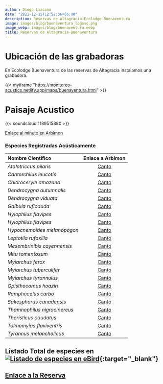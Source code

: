 ```yaml
---
author: Diego Lizcano
date: "2021-12-15T12:52:36+06:00"
description: Reservas de Altagracia-Ecolodge Buenaventura
image: images/blog/buenaventura_logosq.png
image_webp: images/blog/buenaventura.webp
title: Reservas de Altagracia-Buenaventura
---
```


# Ubicación de las grabadoras

En Ecolodge Buenaventura de las reservas de Altagracia instalamos una grabadora.

{{< myiframe "https://monitoreo-acustico.netlify.app/maps/buenaventura.html" >}}


# Paisaje Acustico

{{< soundcloud 1189515880 >}}

[Enlace al minuto en Arbimon](https://arbimon.rfcx.org/project/destinos-awake/visualizer/rec/46870625)


### Especies Registradas Acústicamente


|__Nombre Científico__| Enlace a Arbimon|
| :---        |     :----:   |
|_Atalotriccus pilaris_|	[Canto]()|
|_Cantorchilus leucotis_|	[Canto](https://arbimon.rfcx.org/project/destinos-awake/visualizer/rec/46870625)|
|_Chloroceryle amazona_|	[Canto](https://arbimon.rfcx.org/project/destinos-awake/visualizer/rec/46870604)|
|_Dendrocygna autumnalis_|	[Canto](https://arbimon.rfcx.org/project/destinos-awake/visualizer/rec/46870657)|
|_Dendrocygna viduata_|	[Canto]()|
|_Galbula ruficauda_|	[Canto](https://arbimon.rfcx.org/project/destinos-awake/visualizer/rec/46870736)|
|_Hylophilus flavipes_|	[Canto](https://arbimon.rfcx.org/project/destinos-awake/visualizer/rec/46871038)|
|_Hylophilus flavipes_|	[Canto](	https://arbimon.rfcx.org/project/destinos-awake/visualizer/rec/46871038)|
|_Hypocnemoides melanopogon_|	[Canto](	https://arbimon.rfcx.org/project/destinos-awake/visualizer/rec/46870650)|
|_Leptotila rufaxilla_|	[Canto](	https://arbimon.rfcx.org/project/destinos-awake/visualizer/rec/46870625)|
|_Mesembrinibis cayennensis_|	[Canto](	https://arbimon.rfcx.org/project/destinos-awake/visualizer/rec/46870140)|
|_Mitu tomentosum_|	[Canto](	https://arbimon.rfcx.org/project/destinos-awake/visualizer/rec/46870534)|
|_Myiarchus ferox_|	[Canto]()|
|_Myiarchus tuberculifer_|	[Canto]()|	https://arbimon.rfcx.org/project/destinos-awake/visualizer/rec/46870600)|
|_Myiarchus tyrannulus_|	[Canto](	https://arbimon.rfcx.org/project/destinos-awake/visualizer/rec/46871099)|
|_Opisthocomus hoazin_|	[Canto](	https://arbimon.rfcx.org/project/destinos-awake/visualizer/rec/46871035)|
|_Ramphocelus carbo_|	[Canto](	https://arbimon.rfcx.org/project/destinos-awake/visualizer/rec/46883774)|
|_Sakesphorus canadensis_|	[Canto]()|
|_Thamnophilus nigrocinereus_|	[Canto]()|
|_Theristicus caudatus_|	[Canto]()|
|_Tolmomyias flaviventris_|	[Canto]()|	https://arbimon.rfcx.org/project/destinos-awake/visualizer/rec/46870140)|
|_Tyrannus melancholicus_|	[Canto](	https://arbimon.rfcx.org/project/destinos-awake/visualizer/rec/46870140)|





## Listado Total de especies en[![Listado de especies en eBird](/images/blog/Logo_ebird.png "Reservas de Altagracia-Ecolodge Buenaventura eBird hotspot")](https://ebird.org/colombia/hotspot/L5865278){:target="_blank"}



## [Enlace a la Reserva](https://www.instagram.com/reservabuenaventura/)




